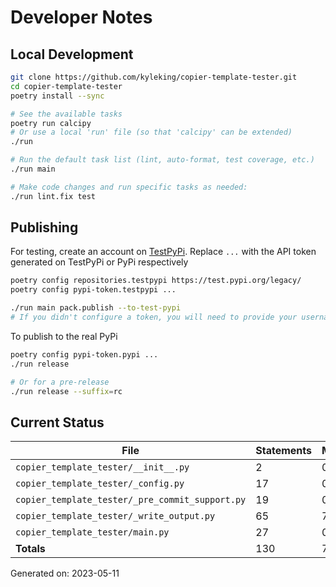 # Developer Notes

## Local Development

```sh
git clone https://github.com/kyleking/copier-template-tester.git
cd copier-template-tester
poetry install --sync

# See the available tasks
poetry run calcipy
# Or use a local 'run' file (so that 'calcipy' can be extended)
./run

# Run the default task list (lint, auto-format, test coverage, etc.)
./run main

# Make code changes and run specific tasks as needed:
./run lint.fix test
```

## Publishing

For testing, create an account on [TestPyPi](https://test.pypi.org/legacy/). Replace `...` with the API token generated on TestPyPi or PyPi respectively

```sh
poetry config repositories.testpypi https://test.pypi.org/legacy/
poetry config pypi-token.testpypi ...

./run main pack.publish --to-test-pypi
# If you didn't configure a token, you will need to provide your username and password to publish
```

To publish to the real PyPi

```sh
poetry config pypi-token.pypi ...
./run release

# Or for a pre-release
./run release --suffix=rc
```

## Current Status

<!-- {cts} COVERAGE -->
| File                                            |   Statements |   Missing |   Excluded | Coverage   |
|-------------------------------------------------|--------------|-----------|------------|------------|
| `copier_template_tester/__init__.py`            |            2 |         0 |          0 | 100.0%     |
| `copier_template_tester/_config.py`             |           17 |         0 |          3 | 100.0%     |
| `copier_template_tester/_pre_commit_support.py` |           19 |         0 |          0 | 100.0%     |
| `copier_template_tester/_write_output.py`       |           65 |         7 |         12 | 89.2%      |
| `copier_template_tester/main.py`                |           27 |         0 |         16 | 100.0%     |
| **Totals**                                      |          130 |         7 |         31 | 94.6%      |

Generated on: 2023-05-11
<!-- {cte} -->
